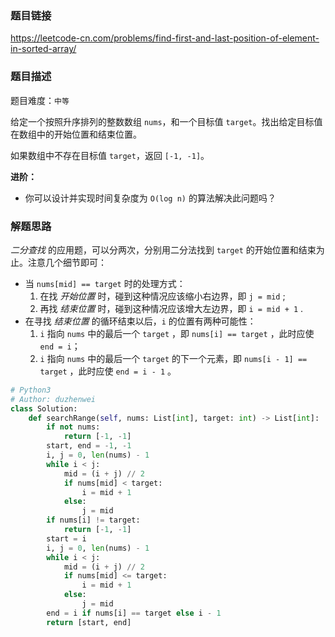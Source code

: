 ### 题目链接
https://leetcode-cn.com/problems/find-first-and-last-position-of-element-in-sorted-array/

### 题目描述
题目难度：```中等```

给定一个按照升序排列的整数数组 ```nums```，和一个目标值 ```target```。找出给定目标值在数组中的开始位置和结束位置。

如果数组中不存在目标值 ```target```，返回 ```[-1, -1]```。

**进阶：**
- 你可以设计并实现时间复杂度为 ```O(log n)``` 的算法解决此问题吗？

### 解题思路
*二分查找* 的应用题，可以分两次，分别用二分法找到 ```target``` 的开始位置和结束为止。注意几个细节即可：
- 当 ```nums[mid] == target``` 时的处理方式：
  1. 在找 *开始位置* 时，碰到这种情况应该缩小右边界，即 ```j = mid``` ;
  2. 再找 *结束位置* 时，碰到这种情况应该增大左边界，即 ```i = mid + 1``` .
- 在寻找 *结束位置* 的循环结束以后，```i``` 的位置有两种可能性：
  1. ```i``` 指向 ```nums``` 中的最后一个 ```target``` ，即 ```nums[i] == target``` ，此时应使 ```end = i```；
  2. ```i``` 指向 ```nums``` 中的最后一个 ```target``` 的下一个元素，即 ```nums[i - 1] == target``` ，此时应使 ```end = i - 1``` 。

```python
# Python3
# Author: duzhenwei
class Solution:
    def searchRange(self, nums: List[int], target: int) -> List[int]:
        if not nums:
            return [-1, -1]
        start, end = -1, -1
        i, j = 0, len(nums) - 1
        while i < j:
            mid = (i + j) // 2
            if nums[mid] < target:
                i = mid + 1
            else:
                j = mid
        if nums[i] != target:
            return [-1, -1]
        start = i
        i, j = 0, len(nums) - 1
        while i < j:
            mid = (i + j) // 2
            if nums[mid] <= target:
                i = mid + 1
            else:
                j = mid
        end = i if nums[i] == target else i - 1
        return [start, end]
```